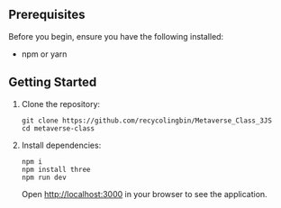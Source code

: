 ## Prerequisites

Before you begin, ensure you have the following installed:
- npm or yarn

## Getting Started

1. Clone the repository:
   ```
   git clone https://github.com/recycolingbin/Metaverse_Class_3JS
   cd metaverse-class
   ```

2. Install dependencies:
   ```
   npm i
   npm install three
   npm run dev
   ```

   Open [http://localhost:3000](http://localhost:3000) in your browser to see the application.
